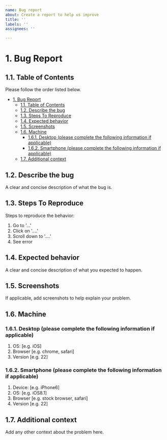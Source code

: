 ```yaml
---
name: Bug report
about: Create a report to help us improve
title: ''
labels: ''
assignees: ''

---
```


# 1. Bug Report

## 1.1. Table of Contents

Please follow the order listed below.

- [1. Bug Report](#1-bug-report)
  - [1.1. Table of Contents](#11-table-of-contents)
  - [1.2. Describe the bug](#12-describe-the-bug)
  - [1.3. Steps To Reproduce](#13-steps-to-reproduce)
  - [1.4. Expected behavior](#14-expected-behavior)
  - [1.5. Screenshots](#15-screenshots)
  - [1.6. Machine](#16-machine)
    - [1.6.1. Desktop (please complete the following information if applicable)](#161-desktop-please-complete-the-following-information-if-applicable)
    - [1.6.2. Smartphone (please complete the following information if applicable)](#162-smartphone-please-complete-the-following-information-if-applicable)
  - [1.7. Additional context](#17-additional-context)

## 1.2. Describe the bug

A clear and concise description of what the bug is.

## 1.3. Steps To Reproduce

Steps to reproduce the behavior:

1. Go to '...'
2. Click on '....'
3. Scroll down to '....'
4. See error

## 1.4. Expected behavior

A clear and concise description of what you expected to happen.

## 1.5. Screenshots

If applicable, add screenshots to help explain your problem.

## 1.6. Machine

### 1.6.1. Desktop (please complete the following information if applicable)

1. OS: [e.g. iOS]
2. Browser [e.g. chrome, safari]
3. Version [e.g. 22]

### 1.6.2. Smartphone (please complete the following information if applicable)

1. Device: [e.g. iPhone6]
2. OS: [e.g. iOS8.1]
3. Browser [e.g. stock browser, safari]
4. Version [e.g. 22]

## 1.7. Additional context

Add any other context about the problem here.
